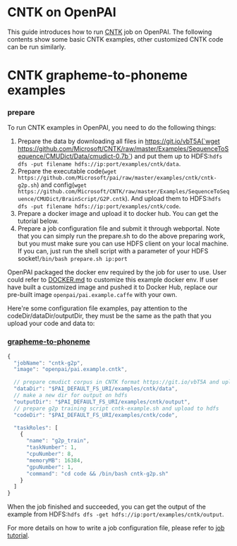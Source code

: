 <!--
  Copyright (c) Microsoft Corporation
  All rights reserved.

  MIT License

  Permission is hereby granted, free of charge, to any person obtaining a copy of this software and associated
  documentation files (the "Software"), to deal in the Software without restriction, including without limitation
  the rights to use, copy, modify, merge, publish, distribute, sublicense, and/or sell copies of the Software, and
  to permit persons to whom the Software is furnished to do so, subject to the following conditions:
  The above copyright notice and this permission notice shall be included in all copies or substantial portions of the Software.

  THE SOFTWARE IS PROVIDED *AS IS*, WITHOUT WARRANTY OF ANY KIND, EXPRESS OR IMPLIED, INCLUDING
  BUT NOT LIMITED TO THE WARRANTIES OF MERCHANTABILITY, FITNESS FOR A PARTICULAR PURPOSE AND
  NONINFRINGEMENT. IN NO EVENT SHALL THE AUTHORS OR COPYRIGHT HOLDERS BE LIABLE FOR ANY CLAIM,
  DAMAGES OR OTHER LIABILITY, WHETHER IN AN ACTION OF CONTRACT, TORT OR OTHERWISE, ARISING FROM,
  OUT OF OR IN CONNECTION WITH THE SOFTWARE OR THE USE OR OTHER DEALINGS IN THE SOFTWARE.
-->


# CNTK on OpenPAI

This guide introduces how to run [CNTK](https://docs.microsoft.com/en-us/cognitive-toolkit/) job on OpenPAI.
The following contents show some basic CNTK examples, other customized CNTK code can be run similarly.

# CNTK grapheme-to-phoneme examples

### prepare
To run CNTK examples in OpenPAI, you need to do the following things:
1. Prepare the data by downloading all files in https://git.io/vbT5A(`wget https://github.com/Microsoft/CNTK/raw/master/Examples/SequenceToSequence/CMUDict/Data/cmudict-0.7b`) and put them up to HDFS:`hdfs dfs -put filename hdfs://ip:port/examples/cntk/data`.
2. Prepare the executable code(`wget https://github.com/Microsoft/pai/raw/master/examples/cntk/cntk-g2p.sh`) and config(`wget https://github.com/Microsoft/CNTK/raw/master/Examples/SequenceToSequence/CMUDict/BrainScript/G2P.cntk`). And upload them to HDFS:`hdfs dfs -put filename hdfs://ip:port/examples/cntk/code`.
3. Prepare a docker image and upload it to docker hub. You can get the tutorial below.
4. Prepare a job configuration file and submit it through webportal.
Note that you can simply run the prepare.sh to do the above preparing work, but you must make sure you can use HDFS client on your local machine. If you can, just run the shell script with a parameter of your HDFS socket!`/bin/bash prepare.sh ip:port`


OpenPAI packaged the docker env required by the job for user to use. User could refer to [DOCKER.md](./DOCKER.md) to customize this example docker env. If user have built a customized image and pushed it to Docker Hub, replace our pre-built image `openpai/pai.example.caffe` with your own. 

Here're some configuration file examples, pay attention to the codeDir/dataDir/outputDir, they must be the same as the path that you upload your code and data to:

### [grapheme-to-phoneme](https://github.com/Microsoft/CNTK/tree/master/Examples/SequenceToSequence/CMUDict)
```js
{
  "jobName": "cntk-g2p",
  "image": "openpai/pai.example.cntk",

  // prepare cmudict corpus in CNTK format https://git.io/vbT5A and upload to hdfs
  "dataDir": "$PAI_DEFAULT_FS_URI/examples/cntk/data",
  // make a new dir for output on hdfs
  "outputDir": "$PAI_DEFAULT_FS_URI/examples/cntk/output",
  // prepare g2p training script cntk-example.sh and upload to hdfs
  "codeDir": "$PAI_DEFAULT_FS_URI/examples/cntk/code",

  "taskRoles": [
    {
      "name": "g2p_train",
      "taskNumber": 1,
      "cpuNumber": 8,
      "memoryMB": 16384,
      "gpuNumber": 1,
      "command": "cd code && /bin/bash cntk-g2p.sh"
    }
  ]
}
```

When the job finished and succeeded, you can get the output of the example from HDFS:`hdfs dfs -get hdfs://ip:port/examples/cntk/output`.

For more details on how to write a job configuration file, please refer to [job tutorial](../../docs/user/training.md).
